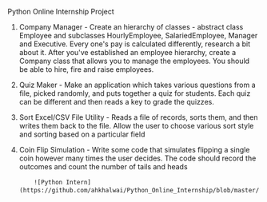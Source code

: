 Python Online Internship Project



1.  Company Manager - Create an hierarchy of classes - abstract class Employee 
and subclasses HourlyEmployee, SalariedEmployee, Manager and Executive. 
Every one's pay is calculated differently, research a bit about it. After you've 
established an employee hierarchy, create a Company class that allows you to 
manage the employees. You should be able to hire, fire and raise employees.



2.  Quiz Maker - Make an application which takes various questions from a file, 
picked randomly, and puts together a quiz for students. Each quiz can be 
different and then reads a key to grade the quizzes.


3.  Sort Excel/CSV File Utility - Reads a file of records, sorts them, and then 
writes them back to the file. Allow the user to choose various sort style and 
sorting based on a particular field 



4.  Coin Flip Simulation - Write some code that simulates flipping a single coin 
however many times the user decides. The code should record the outcomes 
and count the number of tails and heads 

            ![Python Intern](https://github.com/ahkhalwai/Python_Online_Internship/blob/master/Python%20Intern.jpeg)
